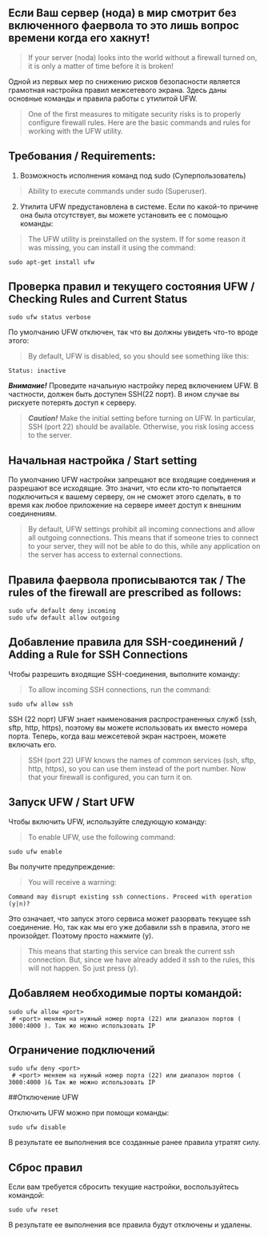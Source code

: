 ## Если Ваш сервер (нода) в мир смотрит без включенного фаервола то это лишь вопрос времени когда его хакнут!<br>
> If your server (noda) looks into the world without a firewall turned on, it is only a matter of time before it is broken!

Одной из первых мер по снижению рисков безопасности является грамотная настройка правил межсетевого экрана. Здесь даны основные команды и правила работы с утилитой UFW.
> One of the first measures to mitigate security risks is to properly configure firewall rules. Here are the basic commands and rules for working with the UFW utility.

## Требования / Requirements:

1. Возможность исполнения команд под sudo (Суперпользователь) 
 > Ability to execute commands under sudo (Superuser).  
2. Утилита  UFW предустановлена в системе. Если по какой-то причине она была отсутствует, вы можете установить ее  с помощью команды:
 > The UFW utility is preinstalled on the system. If for some reason it was missing, you can install it using the command:
```
sudo apt-get install ufw
```
## Проверка правил и текущего состояния UFW / Checking Rules and Current Status
```
sudo ufw status verbose
```
По умолчанию UFW отключен, так что вы должны увидеть что-то вроде этого:
> By default, UFW is disabled, so you should see something like this:
```
Status: inactive
```
***Внимание!*** Проведите начальную настройку перед включением UFW. В частности, должен быть доступен SSH(22 порт). В ином случае вы рискуете потерять доступ к серверу.
> ***Caution!*** Make the initial setting before turning on UFW. In particular, SSH (port 22) should be available. Otherwise, you risk losing access to the server.


## Начальная настройка / Start setting

По умолчанию UFW настройки запрещают все входящие соединения и разрешают все исходящие. Это значит, что если кто-то попытается  подключиться к вашему серверу, он не сможет этого сделать, в то время как любое приложение на сервере имеет доступ к внешним соединениям.
> By default, UFW settings prohibit all incoming connections and allow all outgoing connections. This means that if someone tries to connect to your server, they will not be able to do this, while any application on the server has access to external connections.

## Правила фаервола прописываются так / The rules of the firewall are prescribed as follows:
```
sudo ufw default deny incoming
sudo ufw default allow outgoing
```

## Добавление правила для SSH-соединений / Adding a Rule for SSH Connections
 Чтобы разрешить входящие SSH-соединения, выполните команду:
 > To allow incoming SSH connections, run the command:
```
sudo ufw allow ssh
```
SSH (22 порт) UFW знает наименования распространенных служб (ssh, sftp, http, https), поэтому вы можете использовать их вместо номера порта.
Теперь, когда ваш межсетевой экран настроен, можете включать его.
> SSH (port 22) UFW knows the names of common services (ssh, sftp, http, https), so you can use them instead of the port number.
Now that your firewall is configured, you can turn it on.

## Запуск UFW / Start UFW

Чтобы включить UFW, используйте следующую команду:
> To enable UFW, use the following command:
```
sudo ufw enable
```
Вы получите предупреждение:
> You will receive a warning:
```
Command may disrupt existing ssh connections. Proceed with operation (y|n)? 
```
Это означает, что запуск этого сервиса может разорвать текущее ssh соединение.
Но, так как мы его уже добавили ssh в правила, этого не произойдет. Поэтому просто нажмите (y).
> This means that starting this service can break the current ssh connection.
But, since we have already added it ssh to the rules, this will not happen. So just press (y).

## Добавляем необходимые порты командой:
```
sudo ufw allow <port>
 # <port> меняем на нужный номер порта (22) или диапазон портов ( 3000:4000 ). Так же можно использовать IP
```
## Ограничение подключений
```
sudo ufw deny <port>
 # <port> меняем на нужный номер порта (22) или диапазон портов ( 3000:4000 )& Так же можно использовать IP
```
##Отключение UFW

Отключить UFW можно при помощи команды:

```
sudo ufw disable
```
В результате ее выполнения все созданные ранее правила утратят силу.

## Сброс правил
Если вам требуется сбросить текущие настройки, воспользуйтесь командой:
```
sudo ufw reset
```
В результате ее выполнения все правила будут отключены и удалены.

